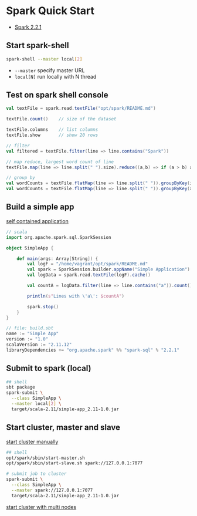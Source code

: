 # Spark Quick Start
- [Spark 2.2.1](https://spark.apache.org/docs/latest/quick-start.html)

## Start spark-shell
```bash
spark-shell --master local[2]
```
- ```--master``` specify master URL
- ```local[N]``` run locally with N thread

## Test on spark shell console
```scala
val textFile = spark.read.textFile("opt/spark/README.md")

textFile.count()    // size of the dataset

textFile.columns    // list columns
textFile.show       // show 20 rows

// filter
val filtered = textFile.filter(line => line.contains("Spark"))

// map reduce, largest word count of line
textFile.map(line => line.split(" ").size).reduce((a,b) => if (a > b) a else b)

// group by
val wordCounts = textFile.flatMap(line => line.split(" ")).groupByKey(identity).count()
val wordCounts = textFile.flatMap(line => line.split(" ")).groupByKey(x => x.toLowerCase).count()

```

## Build a simple app
[self contained application](https://spark.apache.org/docs/latest/quick-start.html#self-contained-applications)
```scala
// scala
import org.apache.spark.sql.SparkSession

object SimpleApp {

    def main(args: Array[String]) {
        val logF = "/home/vagrant/opt/spark/README.md"
        val spark = SparkSession.builder.appName("Simple Application").getOrCreate()
        val logData = spark.read.textFile(logF).cache()

        val countA = logData.filter(line => line.contains("a")).count()

        println(s"Lines with \'a\': $countA")

        spark.stop()
    }    
}
```

```scala
// file: build.sbt
name := "Simple App"
version := "1.0"
scalaVersion := "2.11.12"
libraryDependencies += "org.apache.spark" %% "spark-sql" % "2.2.1"
```

##  Submit to spark (local)
```bash
## shell
sbt package
spark-submit \
  --class SimpleApp \
  --master local[2] \
  target/scala-2.11/simple-app_2.11-1.0.jar
```

## Start cluster, master and slave

[start cluster manually](https://spark.apache.org/docs/latest/spark-standalone.html#cluster-launch-scripts)
```bash
## shell
opt/spark/sbin/start-master.sh
opt/spark/sbin/start-slave.sh spark://127.0.0.1:7077

# submit job to cluster
spark-submit \
  --class SimpleApp \
  --master spark://127.0.0.1:7077
  target/scala-2.11/simple-app_2.11-1.0.jar
```
[start cluster with multi nodes](https://spark.apache.org/docs/latest/spark-standalone.html#cluster-launch-scripts)
